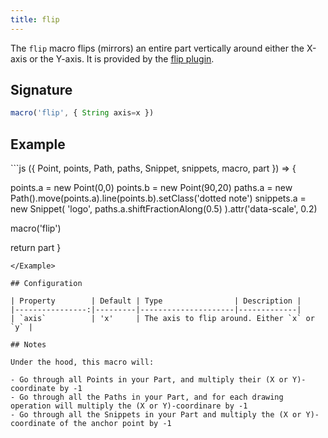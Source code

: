 ```yaml
---
title: flip
---
```


The `flip` macro flips (mirrors) an entire part vertically around either the
X-axis or the Y-axis.  It is provided by the [flip
plugin](/reference/plugins/flip).

## Signature

```js
macro('flip', { String axis=x })
```

## Example

<Example caption="Example of the flip macro">
```js
({ Point, points, Path, paths, Snippet, snippets, macro, part }) => {

  points.a = new Point(0,0)
  points.b = new Point(90,20)
  paths.a = new Path().move(points.a).line(points.b).setClass('dotted note')
  snippets.a = new Snippet(
    'logo', 
    paths.a.shiftFractionAlong(0.5)
  ).attr('data-scale', 0.2)

  macro('flip')
  
  return part
}
```
</Example>

## Configuration

| Property        | Default | Type                | Description |
|----------------:|---------|---------------------|-------------|
| `axis`          | 'x'     | The axis to flip around. Either `x` or `y` |

## Notes

Under the hood, this macro will:

- Go through all Points in your Part, and multiply their (X or Y)-coordinate by -1
- Go through all the Paths in your Part, and for each drawing operation will multiply the (X or Y)-coordinare by -1
- Go through all the Snippets in your Part and multiply the (X or Y)-coordinate of the anchor point by -1

